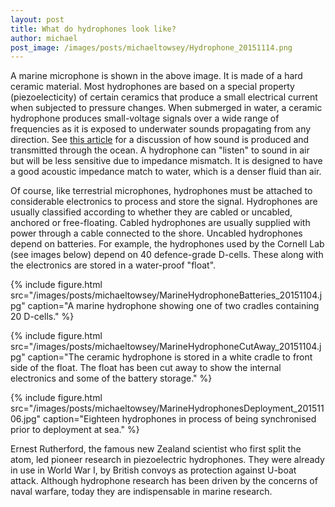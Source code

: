 ```yaml
---
layout: post
title: What do hydrophones look like?
author: michael
post_image: /images/posts/michaeltowsey/Hydrophone_20151114.png
---
```


A marine microphone is shown in the above image. It is made of a hard ceramic material. 
Most hydrophones are based on a special property (piezoelecticity) of certain ceramics that produce a small 
electrical current when subjected to pressure changes. When submerged in water, a ceramic hydrophone produces 
small-voltage signals over a wide range of frequencies as it is exposed to underwater sounds propagating from any 
direction. See [this article](http://oceanexplorer.noaa.gov/explorations/sound01/background/acoustics/acoustics.html)
for a discussion of how sound is produced and transmitted through the ocean. A hydrophone can "listen" to sound in air
but will be less sensitive due to impedance mismatch. 
It is designed to have a good acoustic impedance match to water, which is a denser fluid than air. 

Of course, like terrestrial microphones, hydrophones must be attached to considerable electronics to process 
and store the signal. Hydrophones are usually classified according to whether they are cabled or uncabled, 
anchored or free-floating. Cabled hydrophones are usually supplied with power through a cable connected to the shore. 
Uncabled hydrophones depend on batteries. For example, the hydrophones used by the Cornell Lab (see images below) 
depend on 40 defence-grade D-cells. These along with the electronics are stored in a water-proof "float".

{% include figure.html src="/images/posts/michaeltowsey/MarineHydrophoneBatteries_20151104.jpg" caption="A marine hydrophone showing one of two cradles containing 20 D-cells." %}

{% include figure.html src="/images/posts/michaeltowsey/MarineHydrophoneCutAway_20151104.jpg" caption="The ceramic hydrophone is stored in a white cradle to front side of the float. The float has been cut away to show the internal electronics and some of the battery storage." %}

{% include figure.html src="/images/posts/michaeltowsey/MarineHydrophonesDeployment_20151106.jpg" caption="Eighteen hydrophones in process of being synchronised prior to deployment at sea." %}

Ernest Rutherford, the famous new Zealand scientist who first split the atom, led pioneer research in 
piezoelectric hydrophones. They were already in use in World War I, by British convoys as protection against 
U-boat attack. Although hydrophone research has been driven by the concerns of naval warfare, 
today they are indispensable in marine research.
